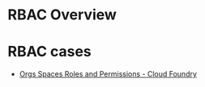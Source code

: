 # RBAC Overview

# RBAC cases

* [Orgs Spaces Roles and Permissions - Cloud Foundry](https://docs.cloudfoundry.org/concepts/roles.html)

